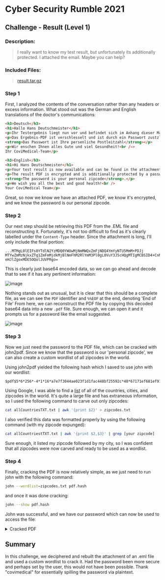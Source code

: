 # Cyber Security Rumble 2021
## Challenge - Result (Level 1)
### Description: 
> I really want to know my test result, but unfortunately its additionally protected. I attached the email. Maybe you can help?
### Included Files:
> [result.tar.gz](csr2021/result/Test_Result.eml)
### Step 1
First, I analyzed the contents of the conversation rather than any headers or excess information.
What stood out was the German and English translations of the doctor's communications:

```html
<h3>Deutsch</h3>
<h1>Hallo Hans Deutschmeister</h1>
<p>Ihr Testergebnis liegt nun vor und befindet sich im Anhang dieser Mail.</p>
<p>Das Ergebnis-PDF ist verschlesselt und ist durch ein Passwort zustzlich geschetzt.<br />
<strong>Das Passwort ist Ihre persenliche Postleitzahl</strong></p>
<p>Wir enschen Ihnen alles Gute und viel Gesundheit!<br /=>
Ihr CoviMedical-Team</p>
              
<h3>English</h3>
<h1>Hi Hans Deutschmeister</h1>
<p>Your test result is now available and can be found in the attachment to this email.</p>
<p>The result PDF is encrypted and is additionally protected by a password.<br />
<strong>The password is your personal zipcode</strong>.</p>
<p>We wish you all the best and good health!<br />
Your CoviMedical Team</p>
```
Great, so now we know we have an attached PDF, we know it's encrypted, and we know the password is our personal zipcode.

### Step 2
Our next step should be retrieving this PDF from the .EML file and reconstructing it. Fortunately, it's not too difficult to find as it's clearly labelled under the `Content-Type` header.
Since the attachment is long, I'll only include the final portion:
```
...MTMgL0lEIFs8YTdlN2YzMDQ0YWUwMjNmMWQxZmFjNDQ4YmYyNTU5MmM+PDJj
MTYwZmMzNjkxZTg1ZmFmMjdkMjBlNmFhM2RlYmM3Pl0gL0VuY3J5cHQgMTIgMCBSID4+CnN0YXJ0
eHJlZgoxMDE5OQolJUVPRgo=
```
This is clearly just base64 encoded data, so we can go ahead and decode that to see if it has any pertinent information:

![image](https://user-images.githubusercontent.com/43623870/143732036-eb3cde61-ac30-40df-a167-0204eb8fe57c.png)

Nothing stands out as unusual, but it is clear that this should be a complete file, as we can see the `PDF` identifier and `%%EOF` at the end, denoting 'End of File'
From here, we can reconstruct the PDF file by copying this decoded base64 data into a new `.pdf` file.
Sure enough, we can open it and it prompts us for a password like the email suggested.

![image](https://user-images.githubusercontent.com/43623870/143732113-a7259cd2-0f45-4133-bbf9-5ec510992c9c.png)

### Step 3
Now we just need the password to the PDF file, which can be cracked with john2pdf. Since we know that the password is our 'personal zipcode', we can also create a custom wordlist of all zipcodes in the world.

Using john2pdf yielded the following hash which I saved to use john with our wordlist:
```
$pdf$5*6*256*-4*1*16*a7e7f3044ae023f1d1fac448bf25592c*48*67171ef681ef91ed5bea716fa5eceda89b8659e1e7e4c5b810be37befb1ddd6ccc0217015a1eebce2c84e57607d22225*48*9b5a9e500fb87e9d4171e22fa77eb5a72ba857d2e2eaa4674ec8ed69831c77fdf400be271c304f6875dd1c5272a3fef0*32*e6e5cbe1bef4ba12e74a43e8a079970ed93664333955e76d22396fe69367d3fc*32*3de89fe5d937cf8a0b1105dd7c60a0c24bd3ca0e815b59cd02a59581d36165be
```
Using Google, I was able to find a [list](https://github.com/Zeeshanahmad4/Zip-code-of-all-countries-cities-in-the-world-CSV-TXT-SQL-DATABASE) of all of the countries, cities, and zipcodes in the world. It's quite a large file and has extraneous information, so I used the following command to carve out only zipcodes:
```bash
cat allCountriesTXT.txt | awk '{print $2}' > zipcodes.txt
```
I also verified this data was formatted properly by using the following command (with my zipcode expunged):
```bash
cat allCountriestTXT.txt | awk '{print $2,$3}' | grep [your zipcode]
```
Sure enough, it listed my zipcode followed by my city, so I was confident that all zipcodes were now carved and ready to be used as a wordlist.

### Step 4
Finally, cracking the PDF is now relatively simple, as we just need to run john with the following command:
```bash
john --wordlist=zipcodes.txt pdf.hash
```
and once it was done cracking:
```bash
john --show pdf.hash
```
John was successful, and we have our password which can now be used to access the file:
<details>
  <summary>Cracked PDF</summary>
  
  `result.pdf:73760`
  
  ![image](https://user-images.githubusercontent.com/43623870/143732546-c6bab04a-f424-4f72-80b6-2a99e2f9bcdf.png)
</details>

## Summary
In this challenge, we deciphered and rebuilt the attachment of an .eml file and used a custom wordlist to crack it.
Had the password been more secure and perhaps set by the user, this would not have been possible. Thank "covimedical" for essentially spilling the password via plaintext.


